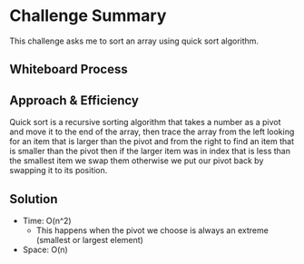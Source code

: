 # Challenge Summary
<!-- Description of the challenge -->
This challenge asks me to sort an array using quick sort algorithm.
## Whiteboard Process
<!-- Embedded whiteboard image -->

## Approach & Efficiency
<!-- What approach did you take? Why? What is the Big O space/time for this approach? -->
Quick sort is a recursive sorting algorithm that takes a number as a pivot and move it to the end of the array,
then trace the array from the left looking for an item that is larger than the pivot and from the right to find an item that is smaller than the pivot
then if the larger item was in index that is less than the smallest item we swap them otherwise we put our pivot back by swapping it to its position.


## Solution
<!-- Show how to run your code, and examples of it in action -->
- Time: O(n^2)
    - This happens when the pivot we choose is always an extreme (smallest or largest element)
- Space: O(n)
  

